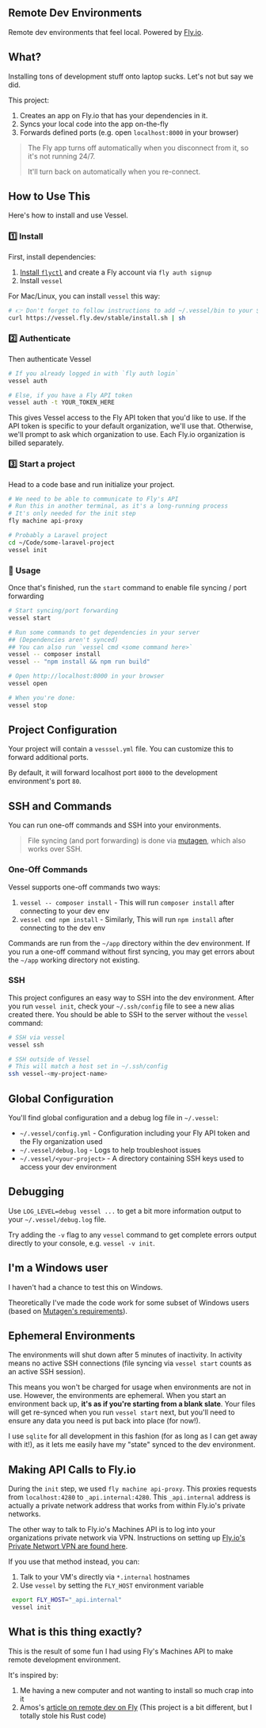 ## Remote Dev Environments
Remote dev environments that feel local. Powered by [Fly.io](https://fly.io).

<!-- gif showing it off here -->

## What?

Installing tons of development stuff onto laptop sucks. Let's not but say we did.

This project:

1. Creates an app on Fly.io that has your dependencies in it.
2. Syncs your local code into the app on-the-fly
3. Forwards defined ports (e.g. open `localhost:8000` in your browser)

> The Fly app turns off automatically when you disconnect from it, so it's not running 24/7.
>
> It'll turn back on automatically when you re-connect.

## How to Use This

Here's how to install and use Vessel.

### 1️⃣ Install

First, install dependencies:

1. [Install `flyctl`](https://fly.io/docs/getting-started/installing-flyctl/) and create a Fly account via `fly auth signup`
2. Install `vessel`

For Mac/Linux, you can install `vessel` this way:

```bash
# 👉 Don't forget to follow instructions to add ~/.vessel/bin to your $PATH
curl https://vessel.fly.dev/stable/install.sh | sh
```

### 2️⃣ Authenticate
Then authenticate Vessel

```bash
# If you already logged in with `fly auth login`
vessel auth

# Else, if you have a Fly API token
vessel auth -t YOUR_TOKEN_HERE
```

This gives Vessel access to the Fly API token that you'd like to use. If the API token is specific to your default organization, we'll use that. Otherwise, we'll prompt to ask which organization to use.
Each Fly.io organization is billed separately.

### 3️⃣ Start a project

Head to a code base and run initialize your project.

```bash
# We need to be able to communicate to Fly's API
# Run this in another terminal, as it's a long-running process
# It's only needed for the init step
fly machine api-proxy

# Probably a Laravel project
cd ~/Code/some-laravel-project
vessel init
```

### 🔁 Usage

Once that's finished, run the `start` command to enable file syncing / port forwarding

```bash
# Start syncing/port forwarding
vessel start

# Run some commands to get dependencies in your server
## (Dependencies aren't synced)
## You can also run `vessel cmd <some command here>`
vessel -- composer install
vessel -- "npm install && npm run build"

# Open http://localhost:8000 in your browser
vessel open

# When you're done:
vessel stop
```

## Project Configuration

Your project will contain a `vesssel.yml` file. You can customize this to forward additional ports.

By default, it will forward localhost port `8000` to the development environment's port `80`.

## SSH and Commands

You can run one-off commands and SSH into your environments.

> File syncing (and port forwarding) is done via [mutagen](https://github.com/mutagen-io/mutagen), which also works over SSH. 

### One-Off Commands

Vessel supports one-off commands two ways:

1. `vessel -- composer install` - This will run `composer install` after connecting to your dev env
2. `vessel cmd npm install` - Similarly, This will run `npm install` after connecting to the dev env

Commands are run from the `~/app` directory within the dev environment. If you run a one-off command without first syncing, you may get
errors about the `~/app` working directory not existing.

### SSH

This project configures an easy way to SSH into the dev environment. 
After you run `vessel init`, check your `~/.ssh/config` file to see a new alias created there. You should be able to SSH to the server without the `vessel` command:

```bash
# SSH via vessel
vessel ssh

# SSH outside of Vessel
# This will match a host set in ~/.ssh/config
ssh vessel-<my-project-name>
```

## Global Configuration

You'll find global configuration and a debug log file in `~/.vessel`:

* `~/.vessel/config.yml` - Configuration including your Fly API token and the Fly organization used
* `~/.vessel/debug.log` - Logs to help troubleshoot issues
* `~/.vessel/<your-project>` - A directory containing SSH keys used to access your dev environment

## Debugging

Use `LOG_LEVEL=debug vessel ...` to get a bit more information output to your `~/.vessel/debug.log` file.

Try adding the `-v` flag to any `vessel` command to get complete errors output directly to your console, e.g. `vessel -v init`.

## I'm a Windows user

I haven't had a chance to test this on Windows.

Theoretically I've made the code work for some subset of Windows users (based on [Mutagen's requirements](https://mutagen.io/documentation/transports/ssh#windows)).

## Ephemeral Environments

The environments will shut down after 5 minutes of inactivity. In activity means no active SSH connections (file syncing via `vessel start` counts as an active SSH session).

This means you won't be charged for usage when environments are not in use. However, the environments are ephemeral. When you start an environment back up,
**it's as if you're starting from a blank slate**. Your files will get re-synced when you run `vessel start` next, but you'll need to ensure any data you need
is put back into place (for now!).

I use `sqlite` for all development in this fashion (for as long as I can get away with it!), as it lets me easily have my "state" synced to the dev environment.

## Making API Calls to Fly.io

During the `init` step, we used `fly machine api-proxy`. This proxies requests from `localhost:4280` to `_api.internal:4280`.
This `_api.internal` address is actually a private network address that works from within Fly.io's private networks.

The other way to talk to Fly.io's Machines API is to log into your organizations private network via VPN.
Instructions on setting up [Fly.io's Private Networt VPN are found here](https://fly.io/docs/reference/private-networking/#private-network-vpn).

If you use that method instead, you can:

1. Talk to your VM's directly via `*.internal` hostnames
2. Use `vessel` by setting the `FLY_HOST` environment variable

```bash
 export FLY_HOST="_api.internal"
 vessel init
```

## What is this thing exactly?

This is the result of some fun I had using Fly's Machines API to make remote development environment.

It's inspired by:

1. Me having a new computer and not wanting to install so much crap into it
2. Amos's [article on remote dev on Fly](https://fasterthanli.me/articles/remote-development-with-rust-on-fly-io) (This project is a bit different, but I totally stole his Rust code)
